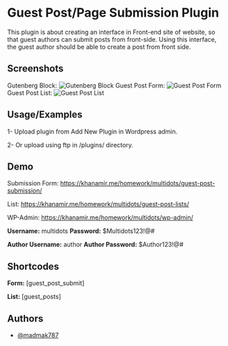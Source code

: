 
# Guest Post/Page Submission Plugin

This plugin is about creating an interface in Front-end site of website, so that guest authors
can submit posts from front-side. Using this interface, the guest author should be able to create
a post from front side.



## Screenshots
Gutenberg Block:
![Gutenberg Block](https://nimbus-screenshots.s3.amazonaws.com/s/e16339e57536aa6049c97009990a82a8.png)
Guest Post Form:
![Guest Post Form](https://nimbus-screenshots.s3.amazonaws.com/s/4429875588a84212e8b6ad9c1b4c1eb5.png)
Guest Post List:
![Guest Post List](https://nimbus-screenshots.s3.amazonaws.com/s/b5042958dc4cfb29e9581aac252eb13d.png)
## Usage/Examples

1- Upload plugin from Add New Plugin in Wordpress admin.

2- Or upload using ftp in /plugins/ directory.


## Demo

Submission Form: https://khanamir.me/homework/multidots/guest-post-submission/

List: https://khanamir.me/homework/multidots/guest-post-lists/

WP-Admin: https://khanamir.me/homework/multidots/wp-admin/

**Username:** multidots **Password:** $Multidots123!@#

**Author Username:** author **Author Password:** $Author123!@#

## Shortcodes

**Form:** [guest_post_submit]

**List:** [guest_posts]


## Authors

- [@madmak787](https://www.github.com/madmak787/)

